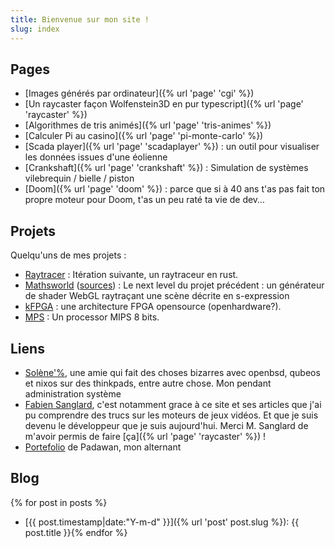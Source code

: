 ```yaml
---
title: Bienvenue sur mon site !
slug: index
---
```


## Pages

- [Images générés par ordinateur]({% url 'page' 'cgi' %})
- [Un raycaster façon Wolfenstein3D en pur typescript]({% url 'page' 'raycaster' %})
- [Algorithmes de tris animés]({% url 'page' 'tris-animes' %})
- [Calculer Pi au casino]({% url 'page' 'pi-monte-carlo' %})
- [Scada player]({% url 'page' 'scadaplayer' %}) : un outil pour visualiser les données issues d'une éolienne
- [Crankshaft]({% url 'page' 'crankshaft' %}) : Simulation de systèmes vilebrequin / bielle / piston
- [Doom]({% url 'page' 'doom' %}) : parce que si à 40 ans t'as pas fait ton propre moteur pour Doom, t'as un peu raté ta vie de dev…

## Projets

Quelqu'uns de mes projets :

- [Raytracer](https://github.com/jtremesay/raytracer) : Itération suivante, un raytraceur en rust.
- [Mathsworld](https://mathsworld.jtremesay.org/) ([sources](https://github.com/jtremesay/mathsworld)) : Le next level du projet précédent : un générateur de shader WebGL raytraçant une scène décrite en s-expression
- [kFPGA](https://github.com/jtremesay/kfpga) : une architecture FPGA opensource (openhardware?).
- [MPS](https://github.com/jtremesay/mpssim) : Un processor MIPS 8 bits.

## Liens

- [Solène'%](https://dataswamp.org/~solene/), une amie qui fait des choses bizarres avec openbsd, qubeos et nixos sur des thinkpads, entre autre chose. Mon pendant administration système
- [Fabien Sanglard](https://fabiensanglard.net/), c'est notamment grace à ce site et ses articles que j'ai pu comprendre des trucs sur les moteurs de jeux vidéos. Et que je suis devenu le développeur que je suis aujourd'hui. Merci M. Sanglard de m'avoir permis de faire [ça]({% url 'page' 'raycaster' %}) !
- [Portefolio](https://s-keyp.github.io/new_portfolio/) de Padawan, mon alternant


## Blog

{% for post in posts %}
- [{{ post.timestamp|date:"Y-m-d" }}]({% url 'post' post.slug %}): {{ post.title }}{% endfor %}
